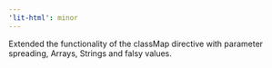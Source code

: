 ```yaml
---
'lit-html': minor
---
```


Extended the functionality of the classMap directive with parameter spreading, Arrays, Strings and falsy values.
